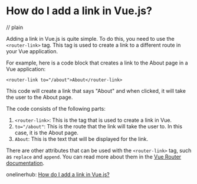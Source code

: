 # How do I add a link in Vue.js?
// plain

Adding a link in Vue.js is quite simple. To do this, you need to use the `<router-link>` tag. This tag is used to create a link to a different route in your Vue application.

For example, here is a code block that creates a link to the About page in a Vue application:

```
<router-link to="/about">About</router-link>
```

This code will create a link that says "About" and when clicked, it will take the user to the About page.

The code consists of the following parts:

1. `<router-link>`: This is the tag that is used to create a link in Vue.
2. `to="/about"`: This is the route that the link will take the user to. In this case, it is the About page.
3. `About`: This is the text that will be displayed for the link.

There are other attributes that can be used with the `<router-link>` tag, such as `replace` and `append`. You can read more about them in the [Vue Router documentation](https://router.vuejs.org/api/#router-link).

onelinerhub: [How do I add a link in Vue.js?](https://onelinerhub.com/vue.js/how-do-i-add-a-link-in-vue-js)